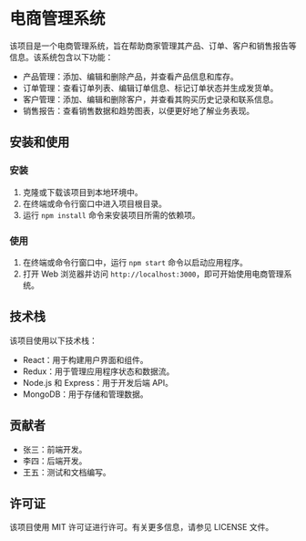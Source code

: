 # 电商管理系统

该项目是一个电商管理系统，旨在帮助商家管理其产品、订单、客户和销售报告等信息。该系统包含以下功能：

- 产品管理：添加、编辑和删除产品，并查看产品信息和库存。
- 订单管理：查看订单列表、编辑订单信息、标记订单状态并生成发货单。
- 客户管理：添加、编辑和删除客户，并查看其购买历史记录和联系信息。
- 销售报告：查看销售数据和趋势图表，以便更好地了解业务表现。

## 安装和使用

### 安装

1. 克隆或下载该项目到本地环境中。
2. 在终端或命令行窗口中进入项目根目录。
3. 运行 `npm install` 命令来安装项目所需的依赖项。

### 使用

1. 在终端或命令行窗口中，运行 `npm start` 命令以启动应用程序。
2. 打开 Web 浏览器并访问 `http://localhost:3000`，即可开始使用电商管理系统。

## 技术栈

该项目使用以下技术栈：

- React：用于构建用户界面和组件。
- Redux：用于管理应用程序状态和数据流。
- Node.js 和 Express：用于开发后端 API。
- MongoDB：用于存储和管理数据。

## 贡献者

- 张三：前端开发。
- 李四：后端开发。
- 王五：测试和文档编写。

## 许可证

该项目使用 MIT 许可证进行许可。有关更多信息，请参见 LICENSE 文件。
